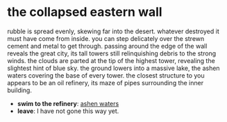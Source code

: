 # the collapsed eastern wall

rubble is spread evenly, skewing far into the desert. whatever destroyed it must have come from inside. you can step delicately over the strewn cement and metal to get through. passing around the edge of the wall reveals the great city, its tall towers still relinquishing debris to the strong winds. the clouds are parted at the tip of the highest tower, revealing the slightest hint of blue sky. the ground lowers into a massive lake, the ashen waters covering the base of every tower. the closest structure to you appears to be an oil refinery, its maze of pipes surrounding the inner building.

- **swim to the refinery**: [ashen waters](ashen-waters-Ny87bbi.md)
- **leave**: I have not gone this way yet.
